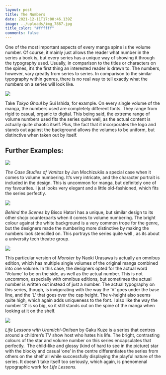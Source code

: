 ```yaml
---
layout: post
title: The Numbers
date: 2021-12-11T17:00:46.139Z
image: ../uploads/img_7887.jpg
title_color: "#ffffff"
comments: false
---
```

One of the most important aspects of every manga spine is the volume number. Of course, it mainly just allows the reader what number in the series a book is, but every series has a unique way of showing it through the typography used. Usually, in comparison to the titles or characters on the spines, it’s the first thing an interested reader is drawn to. The numbers, however, vary greatly from series to series. In comparison to the similar typography within genres, there is no real way to tell exactly what the numbers on a series will look like. 

![](../uploads/img_8040.jpg)

Take *Tokyo Ghoul* by Sui Ishida, for example. On every single volume of the manga, the numbers used are completely different fonts. They range from rigid to casual, organic to digital. This being said, the extreme range of volume numbers used fits the series quite well, as the actual content is actually quite chaotic itself. Plus, the fact that it incorporates the logo and stands out against the background allows the volumes to be uniform, but distinctive when taken out by itself. 

## Further Examples:

![](../uploads/img_8037.jpg)

*The Case Studies of Vanitas* by Jun Mochizukiis a special case when it comes to volume numbering. It’s very intricate, and the character portrait is included in the design. This is uncommon for manga, but definitely one of my favourites. I just looks very elegant and a little old-fashioned, which fits the series perfectly. 

![](../uploads/img_8044.jpg)

*Behind the Scenes* by Bisco Hatori has a unique, but similar design to its other shojo counterparts when it comes to volume numbering. The bright colour against the white background is a very common trope for the genre, but the designers made the numbering more distinctive by making the numbers look stencilled on. This portrays the series quite well , as its about a university tech theatre group. 

![](../uploads/img_8049.jpg)

This particular version of *Monster* by Naoki Urasawa is actually an omnibus edition, which has multiple single volumes of the original manga combined into one volume. In this case, the designers opted for the actual word ‘Volume’ to be on the side, as well as the actual number. This is not uncommon, especially with omnibus editions, but sometimes the actual number is written out instead of just a number. The actual typography on this series, though, is invigorating with the way the ‘V’ goes under the base line, and the ‘L’ that goes over the cap height. The v-height also seems quite high, which again adds uniqueness to the font. I also like the way the number ‘3’ is so big, so it still stands out on the spine of the manga when looking at it on the shelf. 

![](../uploads/img_8045.jpg)

*Life Lessons with Uramichi-Oniisan* by Gaku Kuze is a series that centres around a children’s TV show host who hates his life. The bright, contrasting colours of the star and volume number on this series encapsulates that perfectly.  The child-like and glossy (kind of hard to see in the picture) star with the blocky and casual ‘one’ in the centre differentiates the series from others on the shelf all while successfully displaying the playful nature of the series. It doesn’t take itself too seriously, which again, is phenomenal typographic work for *Life Lessons.*